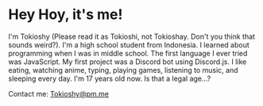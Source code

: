 # Hey Hoy, it's me!

I'm Tokioshy (Please read it as Tokioshi, not Tokioshay. Don't you think that sounds weird?). I'm a high school student from Indonesia. I learned about programming when I was in middle school. The first language I ever tried was JavaScript. My first project was a Discord bot using Discord.js. I like eating, watching anime, typing, playing games, listening to music, and sleeping every day. I'm 17 years old now. Is that a legal age...?

Contact me: Tokioshy@pm.me

